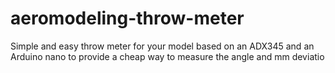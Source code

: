 # aeromodeling-throw-meter
Simple and easy throw meter for your model
based on an ADX345 and an Arduino nano to provide a cheap way to 
measure the angle and mm deviatio
